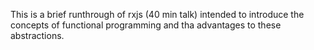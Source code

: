 This is a brief runthrough of rxjs (40 min talk) intended to introduce the concepts of functional programming and tha advantages to these abstractions.

